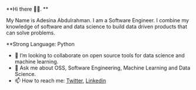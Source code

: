 **Hi there 👋🏾. **

My Name is Adesina Abdulrahman. I am a Software Engineer. I combine my knowledge of software and data science to build data driven products that can solve problems.

**Strong Language: Python

- 👯 I’m looking to collaborate on open source tools for data science and machine learning.
- 💬 Ask me about OSS, Software Engineering, Machine Learning and Data Science.
- 📫 How to reach me: [Twitter](https://www.twitter.com/AdesinaAbdulra9), [Linkedin](https://www.linkedin.com/in/adesinaabdulrahman)




